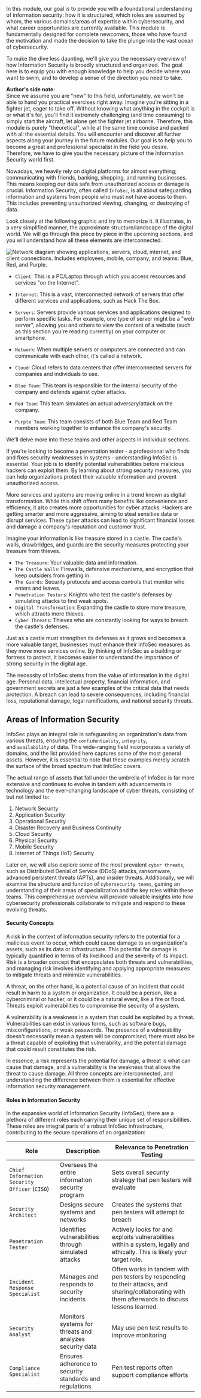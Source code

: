 In this module, our goal is to provide you with a foundational understanding of information security: how it is structured, which roles are assumed by whom, the various domains/areas of expertise within cybersecurity, and what career opportunities are currently available. This module is fundamentally designed for complete newcomers, those who have found the motivation and made the decision to take the plunge into the vast ocean of cybersecurity.

To make the dive less daunting, we'll give you the necessary overview of how Information Security is broadly structured and organized. The goal here is to equip you with enough knowledge to help you decide where you want to swim, and to develop a sense of the direction you need to take.

**Author's side note:**  
Since we assume you are "new" to this field, unfortunately, we won't be able to hand you practical exercises right away. Imagine you're sitting in a fighter jet, eager to take off. Without knowing what anything in the cockpit is or what it's for, you'll find it extremely challenging (and time consuming) to simply start the aircraft, let alone get the fighter jet airborne. Therefore, this module is purely "theoretical", while at the same time concise and packed with all the essential details. You will encounter and discover all further aspects along your journey in the future modules. Our goal is to help you to become a great and professional specialist in the field you desire. Therefore, we have to give you the necessary picture of the Information Security world first.

Nowadays, we heavily rely on digital platforms for almost everything; communicating with friends, banking, shopping, and running businesses. This means keeping our data safe from unauthorized access or damage is crucial. Information Security, often called `InfoSec`, is all about safeguarding information and systems from people who must not have access to them. This includes preventing unauthorized viewing, changing, or destroying of data.

Look closely at the following graphic and try to memorize it. It illustrates, in a very simplified manner, the approximate structure/landscape of the digital world. We will go through this piece by piece in the upcoming sections, and you will understand how all these elements are interconnected.

![Network diagram showing applications, servers, cloud, internet, and client connections. Includes employees, mobile, company, and teams: Blue, Red, and Purple.](https://academy.hackthebox.com/storage/modules/293/InfoSec.png)

- `Client`: This is a PC/Laptop through which you access resources and services "on the Internet".
    
- `Internet`: This is a vast, interconnected network of servers that offer different services and applications, such as Hack The Box.
    
- `Servers`: Servers provide various services and applications designed to perform specific tasks. For example, one type of server might be a "web server", allowing you and others to view the content of a website (such as this section you're reading currently) on your computer or smartphone.
    
- `Network`: When multiple servers or computers are connected and can communicate with each other, it's called a network.
    
- `Cloud`: Cloud refers to data centers that offer interconnected servers for companies and individuals to use.
    
- `Blue Team`: This team is responsible for the internal security of the company and defends against cyber attacks.
    
- `Red Team`: This team simulates an actual adversary/attack on the company.
    
- `Purple Team`: This team consists of both Blue Team and Red Team members working together to enhance the company's security.
    

We'll delve more into these teams and other aspects in individual sections.

If you're looking to become a penetration tester - a professional who finds and fixes security weaknesses in systems - understanding InfoSec is essential. Your job is to identify potential vulnerabilities before malicious hackers can exploit them. By learning about strong security measures, you can help organizations protect their valuable information and prevent unauthorized access.

More services and systems are moving online in a trend known as digital transformation. While this shift offers many benefits like convenience and efficiency, it also creates more opportunities for cyber attacks. Hackers are getting smarter and more aggressive, aiming to steal sensitive data or disrupt services. These cyber attacks can lead to significant financial losses and damage a company's reputation and customer trust.

Imagine your information is like treasure stored in a castle. The castle's walls, drawbridges, and guards are the security measures protecting your treasure from thieves.

- `The Treasure`: Your valuable data and information.
- `The Castle Walls`: Firewalls, defensive mechanisms, and encryption that keep outsiders from getting in.
- `The Guards`: Security protocols and access controls that monitor who enters and leaves.
- `Penetration Testers`: Knights who test the castle's defenses by simulating attacks to find weak spots.
- `Digital Transformation`: Expanding the castle to store more treasure, which attracts more thieves.
- `Cyber Threats`: Thieves who are constantly looking for ways to breach the castle's defenses.

Just as a castle must strengthen its defenses as it grows and becomes a more valuable target, businesses must enhance their InfoSec measures as they move more services online. By thinking of InfoSec as a building or fortress to protect, it becomes easier to understand the importance of strong security in the digital age.

The necessity of InfoSec stems from the value of information in the digital age. Personal data, intellectual property, financial information, and government secrets are just a few examples of the critical data that needs protection. A breach can lead to severe consequences, including financial loss, reputational damage, legal ramifications, and national security threats.

## Areas of Information Security

InfoSec plays an integral role in safeguarding an organization's data from various threats, ensuring the `confidentiality`, `integrity`, and `availability` of data. This wide-ranging field incorporates a variety of domains, and the list provided here captures some of the most general assets. However, it is essential to note that these examples merely scratch the surface of the broad spectrum that InfoSec covers.

The actual range of assets that fall under the umbrella of InfoSec is far more extensive and continues to evolve in tandem with advancements in technology and the ever-changing landscape of cyber threats, consisting of but not limited to:

1. Network Security
2. Application Security
3. Operational Security
4. Disaster Recovery and Business Continuity
5. Cloud Security
6. Physical Security
7. Mobile Security
8. Internet of Things (IoT) Security

Later on, we will also explore some of the most prevalent `cyber threats`, such as Distributed Denial of Service (DDoS) attacks, ransomware, advanced persistent threats (APTs), and insider threats. Additionally, we will examine the structure and function of `cybersecurity teams`, gaining an understanding of their areas of specialization and the key roles within these teams. This comprehensive overview will provide valuable insights into how cybersecurity professionals collaborate to mitigate and respond to these evolving threats.

#### Security Concepts

A risk in the context of information security refers to the potential for a malicious event to occur, which could cause damage to an organization's assets, such as its data or infrastructure. This potential for damage is typically quantified in terms of its likelihood and the severity of its impact. Risk is a broader concept that encapsulates both threats and vulnerabilities, and managing risk involves identifying and applying appropriate measures to mitigate threats and minimize vulnerabilities.

A threat, on the other hand, is a potential cause of an incident that could result in harm to a system or organization. It could be a person, like a cybercriminal or hacker, or it could be a natural event, like a fire or flood. Threats exploit vulnerabilities to compromise the security of a system.

A vulnerability is a weakness in a system that could be exploited by a threat. Vulnerabilities can exist in various forms, such as software bugs, misconfigurations, or weak passwords. The presence of a vulnerability doesn't necessarily mean a system will be compromised; there must also be a threat capable of exploiting that vulnerability, and the potential damage that could result constitutes the risk.

In essence, a risk represents the potential for damage, a threat is what can cause that damage, and a vulnerability is the weakness that allows the threat to cause damage. All three concepts are interconnected, and understanding the difference between them is essential for effective information security management.

#### Roles in Information Security

In the expansive world of Information Security (InfoSec), there are a plethora of different roles each carrying their unique set of responsibilities. These roles are integral parts of a robust InfoSec infrastructure, contributing to the secure operations of an organization:

|**Role**|**Description**|**Relevance to Penetration Testing**|
|---|---|---|
|`Chief Information Security Officer` (`CISO`)|Oversees the entire information security program|Sets overall security strategy that pen testers will evaluate|
|`Security Architect`|Designs secure systems and networks|Creates the systems that pen testers will attempt to breach|
|`Penetration Tester`|Identifies vulnerabilities through simulated attacks|Actively looks for and exploits vulnerabilities within a system, legally and ethically. This is likely your target role.|
|`Incident Response Specialist`|Manages and responds to security incidents|Often works in tandem with pen testers by responding to their attacks, and sharing/collaborating with them afterwards to discuss lessons learned.|
|`Security Analyst`|Monitors systems for threats and analyzes security data|May use pen test results to improve monitoring|
|`Compliance Specialist`|Ensures adherence to security standards and regulations|Pen test reports often support compliance efforts|